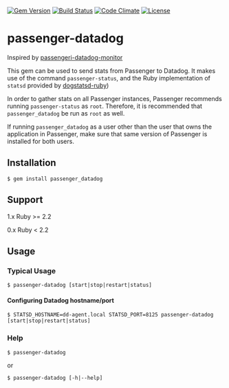 [![Gem Version](https://badge.fury.io/rb/passenger_datadog.svg)](https://badge.fury.io/rb/passenger_datadog)
[![Build Status](https://travis-ci.org/manheim/passenger-datadog.svg?branch=master)](https://travis-ci.org/manheim/passenger-datadog)
[![Code Climate](https://codeclimate.com/github/manheim/passenger-datadog/badges/gpa.svg)](https://codeclimate.com/github/manheim/passenger-datadog)
[![License](http://img.shields.io/badge/license-MIT-blue.svg)](LICENSE)

# passenger-datadog

Inspired by [passengeri-datadog-monitor](https://github.com/Sjeanpierre/passenger-datadog-monitor)

This gem can be used to send stats from Passenger to Datadog. It makes use of
the command `passenger-status`, and the Ruby implementation of `statsd`
provided by [dogstatsd-ruby](https://github.com/DataDog/dogstatsd-ruby))

In order to gather stats on all Passenger instances, Passenger recommends
running `passenger-status` as `root`. Therefore, it is recommended that
`passenger_datadog` be run as `root` as well.

If running `passenger_datadog` as a user other than the user that owns the application
in Passenger, make sure that same version of Passenger is installed for both users.

## Installation
```
$ gem install passenger_datadog
```
## Support
1.x Ruby >= 2.2

0.x Ruby < 2.2

## Usage

### Typical Usage
```
$ passenger-datadog [start|stop|restart|status]
```

#### Configuring Datadog hostname/port

```
$ STATSD_HOSTNAME=dd-agent.local STATSD_PORT=8125 passenger-datadog [start|stop|restart|status]
```


### Help
```
$ passenger-datadog
```
or
```
$ passenger-datadog [-h|--help]
```
